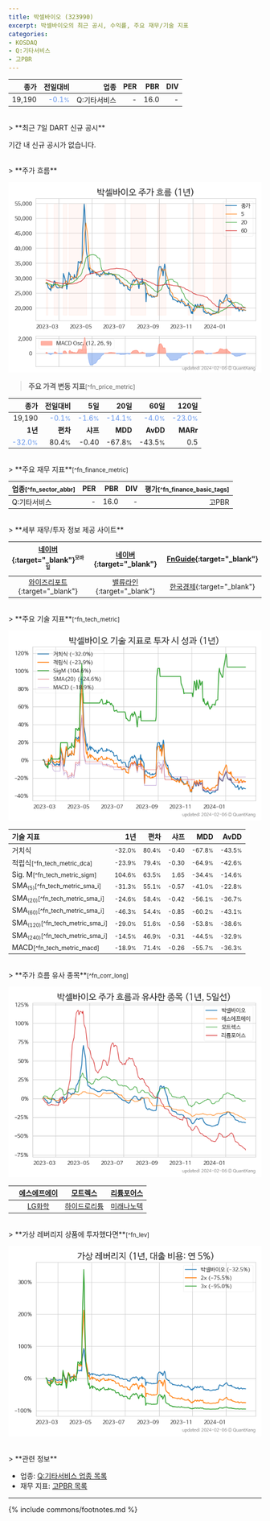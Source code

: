 ```yaml
---
title: 박셀바이오 (323990)
excerpt: 박셀바이오의 최근 공시, 수익률, 주요 재무/기술 지표
categories:
- KOSDAQ
- Q:기타서비스
- 고PBR
---
```


| **종가** | **전일대비** | **업종** | **PER** | **PBR** | **DIV** |
| -------: | -----------: | -------: | ------: | ------: | ------: |
| 19,190 | <span style="color: cornflowerblue">-0.1<small>%</small></span> | Q:기타서비스 | - | 16.0 | - |

<!-- more -->

<br>
> **최근 7일 DART 신규 공시**<a id="dart"></a>

기간 내 신규 공시가 없습니다.

<br>
> **주가 흐름**<a id="price"></a>

![323990](/stock/images/323990.png)

> **주요 가격 변동 지표**<small>[^fn_price_metric]</small>

| **종가** | **전일대비** | **5일** | **20일** | **60일** | **120일** |
| -------: | -----------: | ------: | -------: | -------: | --------: |
| 19,190 | <span style="color: cornflowerblue">-0.1<small>%</small></span> | <span style="color: cornflowerblue">-1.6<small>%</small></span> | <span style="color: cornflowerblue">-14.1<small>%</small></span> | <span style="color: cornflowerblue">-4.0<small>%</small></span> | <span style="color: cornflowerblue">-23.0<small>%</small></span> |
| **1년** | **편차** | **샤프** | **MDD** | **AvDD** | **MARr** |
| <span style="color: cornflowerblue">-32.0<small>%</small></span> | 80.4<small>%</small> | -0.40 | -67.8<small>%</small> | -43.5<small>%</small> | 0.5 |

<br>
> **주요 재무 지표**<small>[^fn_finance_metric]</small>

| **업종**<small>[^fn_sector_abbr]</small> | **PER** | **PBR** | **DIV** | **평가**<small>[^fn_finance_basic_tags]</small> |
| :--------------------------------------- | ------: | ------: | ------: | ----------------------------------------------: |
| Q:기타서비스 | - | 16.0 | - | 고PBR |

<br>
> **세부 재무/투자 정보 제공 사이트**

| [네이버](https://m.stock.naver.com/domestic/stock/323990/finance/summary){:target="_blank"}<sup><small>모바일</small></sup> | [네이버](https://finance.naver.com/item/coinfo.naver?code=323990){:target="_blank"} | [FnGuide](https://comp.fnguide.com/SVO2/ASP/SVD_Invest.asp?gicode=A323990&MenuYn=Y){:target="_blank"} |
| :---: | :---: | :---: |
| [와이즈리포트](https://comp.wisereport.co.kr/company/c1040001.aspx?cmp_cd=323990){:target="_blank"} | [밸류라인](https://www.valueline.co.kr/finance/summary/323990){:target="_blank"} | [한국경제](https://markets.hankyung.com/stock/323990/financial-summary){:target="_blank"} |

<br>
> **주요 기술 지표**<small>[^fn_tech_metric]</small>


![323990](/stock/images/323990_tech.png)

| **기술 지표** | **1년** | **편차** | **샤프** | **MDD** | **AvDD** |
| :------------ | ------: | -----------: | -------: | ------: | -------: |
| 거치식 | <small>-32.0<small>%</small></small> | <small>80.4<small>%</small></small> | <small>-0.40</small> | <small>-67.8<small>%</small></small> | <small>-43.5<small>%</small></small> |
| 적립식<small>[^fn_tech_metric_dca]</small> | <small>-23.9<small>%</small></small> | <small>79.4<small>%</small></small> | <small>-0.30</small> | <small>-64.9<small>%</small></small> | <small>-42.6<small>%</small></small> |
| Sig. M<small>[^fn_tech_metric_sigm]</small> | <small>104.6<small>%</small></small> | <small>63.5<small>%</small></small> | <small>1.65</small> | <small>-34.4<small>%</small></small> | <small>-14.6<small>%</small></small> |
| SMA<small><sub>(5)</sub></small><small>[^fn_tech_metric_sma_i]</small> | <small>-31.3<small>%</small></small> | <small>55.1<small>%</small></small> | <small>-0.57</small> | <small>-41.0<small>%</small></small> | <small>-22.8<small>%</small></small> |
| SMA<small><sub>(20)</sub></small><small>[^fn_tech_metric_sma_i]</small> | <small>-24.6<small>%</small></small> | <small>58.4<small>%</small></small> | <small>-0.42</small> | <small>-56.1<small>%</small></small> | <small>-36.7<small>%</small></small> |
| SMA<small><sub>(60)</sub></small><small>[^fn_tech_metric_sma_i]</small> | <small>-46.3<small>%</small></small> | <small>54.4<small>%</small></small> | <small>-0.85</small> | <small>-60.2<small>%</small></small> | <small>-43.1<small>%</small></small> |
| SMA<small><sub>(120)</sub></small><small>[^fn_tech_metric_sma_i]</small> | <small>-29.0<small>%</small></small> | <small>51.6<small>%</small></small> | <small>-0.56</small> | <small>-53.8<small>%</small></small> | <small>-38.6<small>%</small></small> |
| SMA<small><sub>(240)</sub></small><small>[^fn_tech_metric_sma_i]</small> | <small>-14.5<small>%</small></small> | <small>46.9<small>%</small></small> | <small>-0.31</small> | <small>-44.5<small>%</small></small> | <small>-32.9<small>%</small></small> |
| MACD<small>[^fn_tech_metric_macd]</small> | <small>-18.9<small>%</small></small> | <small>71.4<small>%</small></small> | <small>-0.26</small> | <small>-55.7<small>%</small></small> | <small>-36.3<small>%</small></small> |

<br>
> **주가 흐름 유사 종목**<a id="corr"></a><small>[^fn_corr_long]</small>

![323990](/stock/images/323990_corr.png)

|       | [에스에프에이](/056190/) | [모트렉스](/118990/) | [리튬포어스](/073570/) |
| :---: | :------------------------------------: | :------------------------------------: | :------------------------------------: |
|       | [LG화학](/051910/) | [하이드로리튬](/101670/) | [미래나노텍](/095500/) |

<br>
> **가상 레버리지 상품에 투자했다면**<a id="2x"></a><small>[^fn_lev]</small>

![323990](/stock/images/323990_2x.png)

<br>
> **관련 정보**

- 업종: [Q:기타서비스 업종 목록](/stats/sector/kosdaq_업종_기타서비스_종목/)
- 재무 지표: [고PBR 목록](/fn/fn_high_pbr/)

---
{% include commons/footnotes.md %}